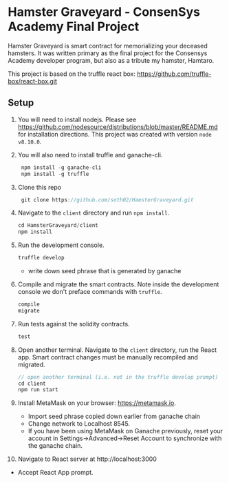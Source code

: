 # Hamster Graveyard - ConsenSys Academy Final Project

Hamster Graveyard is smart contract for memorializing your deceased hamsters.  It was written primary as the final project for the Consensys Academy developer program, but also as a tribute my hamster, Hamtaro.

This project is based on the truffle react box: https://github.com/truffle-box/react-box.git

## Setup

1. You will need to install nodejs.  Please see https://github.com/nodesource/distributions/blob/master/README.md for installation    directions.  This project was created with version `node v8.10.0`.

2. You will also need to install truffle and ganache-cli.

   ```js
    npm install -g ganache-cli
    npm install -g truffle
   ```
3. Clone this repo

   ```js
    git clone https://github.com/soth02/HamsterGraveyard.git
   ```
4. Navigate to the `client` directory and run `npm install`.
   
   ```js
   cd HamsterGraveyard/client
   npm install
   ```
   
5. Run the development console.
    ```javascript
    truffle develop
    ```
    * write down seed phrase that is generated by ganache
    
6. Compile and migrate the smart contracts. Note inside the development console we don't preface commands with `truffle`.
    ```javascript
    compile
    migrate
    ```
7. Run tests against the solidity contracts.

    ```javascript
    test
    ```

8. Open another terminal.  Navigate to the `client` directory, run the React app. Smart contract changes must be manually recompiled and migrated.
    ```javascript
    // open another terminal (i.e. not in the truffle develop prompt)
    cd client
    npm run start
    ```
9. Install MetaMask on your browser: https://metamask.io.
   * Import seed phrase copied down earlier from ganache chain
   * Change network to Localhost 8545.
   * If you have been using MetaMask on Ganache previously, reset your account
     in Settings->Advanced->Reset Account to synchronize with the ganache chain.

10. Navigate to React server at http://localhost:3000
   * Accept React App prompt.
